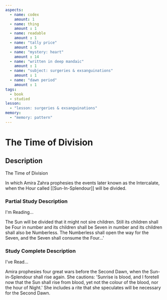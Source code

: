 ```yaml
---
aspects: 
  - name: codex
    amount: 1
  - name: thing
    amount : 1
  - name: readable
    amount : 1
  - name: "tally price"
    amount : 5
  - name: "mystery: heart"
    amount : 14
  - name: "written in deep mandaic"
    amount : 1
  - name: "subject: surgeries & exsanguinations"
    amount : 1
  - name: "dawn period"
    amount : 1
tags:
  - book
  - studied
lesson:
  - "lesson: surgeries & exsanguinations"
memory:
  - "memory: pattern"
---
```


# The Time of Division

## Description
The Time of Division

In which Amira Zahra prophesies the events later known as the Intercalate, when the Hour called [[Sun-In-Splendour]] will be divided.
### Partial Study Description
I'm Reading...

The Sun will be divided that it might not sire children. Still its children shall be Four in number and its children shall be Seven in number and its children shall also be Numberless. The Numberless shall open the way for the Seven, and the Seven shall consume the Four...'
### Study Complete Description
I've Read...

Amira prophesies four great wars before the Second Dawn, when the Sun-in-Splendour shall rise again. She cautions: 'Sunrise is blood, and I foretell now that the Sun shall rise from blood, yet not the colour of the blood, nor the hour of Night.' She includes a rite that she speculates will be necessary for the Second Dawn.